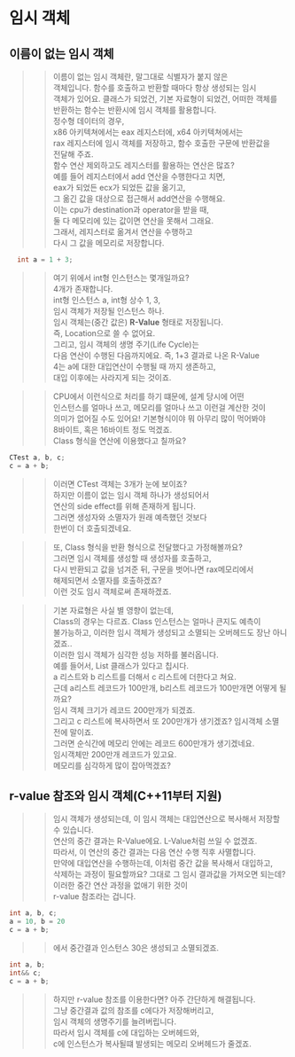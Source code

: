 # 임시 객체

## 이름이 없는 임시 객체  
>> 이름이 없는 임시 객체란, 말그대로 식별자가 붙지 않은  
>> 객체입니다. 함수를 호출하고 반환할 때마다 항상 생성되는 임시  
>> 객체가 있어요. 클래스가 되었건, 기본 자료형이 되었건, 어떠한 객체를  
>> 반환하는 함수는 반환시에 임시 객체를 활용합니다.  
>> 정수형 데이터의 경우,  
>> x86 아키텍쳐에서는 eax 레지스터에, x64 아키텍쳐에서는  
>> rax 레지스터에 임시 객체를 저장하고, 함수 호출한 구문에 반환값을   
>> 전달해 주죠.  
>> 함수 연산 제외하고도 레지스터를 활용하는 연산은 많죠?  
>> 예를 들어 레지스터에서 add 연산을 수행한다고 치면,  
>> eax가 되었든 ecx가 되었든 값을 옮기고,  
>> 그 옮긴 값을 대상으로 접근해서 add연산을 수행해요.  
>> 이는 cpu가 destination과 operator을 받을 때,  
>> 둘 다 메모리에 있는 값이면 연산을 못해서 그래요.  
>> 그래서, 레지스터로 옮겨서 연산을 수행하고  
>> 다시 그 값을 메모리로 저장합니다.  
```C++
  int a = 1 + 3;
```
>> 여기 위에서 int형 인스턴스는 몇개일까요?  
>> 4개가 존재합니다.  
>> int형 인스턴스 a, int형 상수 1, 3,   
>> 임시 객체가 저장될 인스턴스 하나.  
>> 임시 객체는(중간 값은) **R-Value** 형태로 저장됩니다.   
>> 즉, Location으로 쓸 수 없어요.     
>> 그리고, 임시 객체의 생명 주기(Life Cycle)는  
>> 다음 연산이 수행된 다음까지에요. 즉, 1+3 결과로 나온 R-Value  
>> 4는 a에 대한 대입연산이 수행될 때 까지 생존하고,  
>> 대입 이후에는 사라지게 되는 것이죠.  

>> CPU에서 이런식으로 처리를 하기 떄문에,  설계 당시에 어떤  
>> 인스턴스를 얼마나 쓰고, 메모리를 얼마나 쓰고 이런걸 계산한 것이  
>> 의미가 없어질 수도 있어요! 기본형식이야 뭐 아무리 많이 먹어봐야  
>> 8바이트, 혹은 16바이트 정도 먹겠죠.  
>> Class 형식을 연산에 이용했다고 칠까요?  

```C++
CTest a, b, c;
c = a + b;                 
```
>> 이러면 CTest 객체는 3개가 눈에 보이죠?  
>> 하지만 이름이 없는 임시 객체 하나가 생성되어서  
>> 연산의 side effect를 위해 존재하게 됩니다.  
>> 그러면 생성자와 소멸자가 원래 예측했던 것보다  
>> 한번이 더 호출되겠네요.  

>> 또, Class 형식을 반환 형식으로 전달했다고 가정해볼까요?   
>> 그러면 임시 객체를 생성할 때 생성자를 호출하고,   
>> 다시 반환되고 값을 넘겨준 뒤, 구문을 벗어나면 rax메모리에서   
>> 해제되면서 소멸자를 호출하겠죠?   
>> 이런 것도 임시 객체로써 존재하겠죠.  

>> 기본 자료형은 사실 별 영향이 없는데,   
>> Class의 경우는 다르죠. Class 인스턴스는 얼마나 큰지도 예측이  
>> 불가능하고, 이러한 임시 객체가 생성되고 소멸되는 오버헤드도 장난 아니겠죠..  
>> 이러한 임시 객체가 심각한 성능 저하를 불러옵니다.  
>> 예를 들어서, List 클래스가 있다고 칩시다.  
>> a 리스트와 b 리스트를 더해서 c 리스트에 더한다고 쳐요.  
>> 근데 a리스트 레코드가 100만개, b리스트 레코드가 100만개면 어떻게 될까요?  
>> 임시 객체 크기가 레코드 200만개가 되겠죠.    
>> 그리고 c 리스트에 복사하면서 또 200만개가 생기겠죠? 임시객체 소멸 전에 말이죠.    
>> 그러면 순식간에 메모리 안에는 레코드 600만개가 생기겠네요.    
>> 임시객체만 200만개 레코드가 있고요.    
>> 메모리를 심각하게 많이 잡아먹겠죠?  


## r-value 참조와 임시 객체(C++11부터 지원)
>> 임시 객체가 생성되는데, 이 임시 객체는 대입연산으로 복사해서 저장할 수 있습니다.  
>> 연산의 중간 결과는 R-Value에요. L-Value처럼 쓰일 수 없겠죠.  
>> 따라서, 이 연산의 중간 결과는 다음 연산 수행 직후 사멸합니다.  
>> 만약에 대입연산을 수행하는데, 이처럼 중간 값을 복사해서 대입하고,  
>> 삭제하는 과정이 필요할까요? 그대로 그 임시 결과값을 가져오면 되는데?  
>> 이러한 중간 연산 과정을 없애기 위한 것이   
>> r-value 참조라는 겁니다.
```C++
int a, b, c;
a = 10, b = 20
c = a + b;
```
>> 에서 중간결과 인스턴스 30은 생성되고 소멸되겠죠.
```C++
int a, b;
int&& c;
c = a + b;
```
>> 하지만 r-value 참조를 이용한다면?  아주 간단하게 해결됩니다.  
>> 그냥 중간결과 값의 참조를 c에다가 저장해버리고,  
>> 임시 객체의 생명주기를 늘려버립니다.  
>> 따라서 임시 객체를 c에 대입하는 오버헤드와,  
>> c에 인스턴스가 복사될떄 발생되는 메모리 오버헤드가 줄겠죠.  
